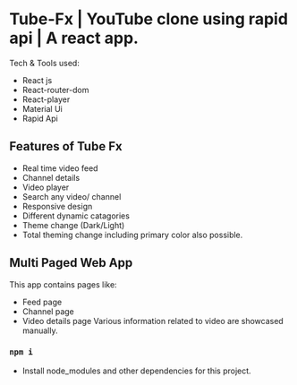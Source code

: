 # Tube-Fx | YouTube clone using rapid api | A react app.

Tech & Tools used:
- React js
- React-router-dom
- React-player
- Material Ui
- Rapid Api

## Features of Tube Fx
- Real time video feed
- Channel details
- Video player
- Search any video/ channel
- Responsive design
- Different dynamic catagories
- Theme change (Dark/Light)
- Total theming change including primary color also possible.

## Multi Paged Web App

This app contains pages like:
- Feed page
- Channel page
- Video details page
Various information related to video are showcased manually.

### `npm i`

- Install node_modules and other dependencies for this project.
